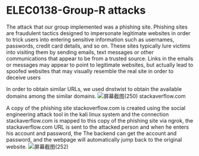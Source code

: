 # ELEC0138-Group-R attacks

The attack that our group implemented was a phishing site.
Phishing sites are fraudulent tactics designed to impersonate legitimate websites in order to trick users into entering sensitive information such as usernames, passwords, credit card details, and so on. These sites typically lure victims into visiting them by sending emails, text messages or other communications that appear to be from a trusted source. Links in the emails or messages may appear to point to legitimate websites, but actually lead to spoofed websites that may visually resemble the real site in order to deceive users

In order to obtain similar URLs, we used dnstwist to obtain the available domains among the similar domains.
![屏幕截图(250)](https://github.com/Zzzyii/ELEC0138-Group-R/assets/85960806/4b46e2b0-8063-4973-a373-c1badf0a01b2)
stackaverflow.com

A copy of the phishing site stackoverflow.com is created using the social engineering attack tool in the kali linux system and the connection stackaverflow.com is mapped to this copy of the phishing site via ngrok, the stackaverflow.com URL is sent to the attacked person and when he enters his account and password, the The backend can get the account and password, and the webpage will automatically jump back to the original website.
![屏幕截图(252)](https://github.com/Zzzyii/ELEC0138-Group-R/assets/85960806/e59787b5-fdb5-4fc8-ba71-4ed80ef16f72)

